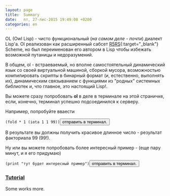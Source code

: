 ```yaml
---
layout: page
title:  Summary
date:   пт, 27-лис-2015 19:49:08 +0200
categories: en
---
```

   OL (Owl Lisp) - чисто функциональный (<i>на самом деле - почти</i>) диалект Lisp'а.
Ol реализован как расширенный сабсет [R5RS](http://www.schemers.org/Documents/Standards/R5RS/){:target="_blank"} Scheme, но был переименован его автором в Lisp чтобы избежать возможной путаницы и недоразумений.

   В общем, ol - встраеваемый, но вполне самостоятельный динамический язык со своей виртуальной машиной, сборкой мусора, возможностью компилировать скрипты в бинарный формат (и, естественно, выполнять их), динамическим связыванием с функциями из "родных" системных библиотек и, что главное, это настоящий Lisp!.

   Вы можете сразу попробовать **ol** в деле в терминале на этой страничке, если, конечно, терминал успешно подсоединился к серверу.

   Например, попробуйте вваести
<pre><code id="fold1" data-language="scheme">(fold * 1 (iota 1 1 99))</code><button class="doit" onclick="doit(fold1.textContent)">отправить в терминал.</button></pre>

   В результате вы должны получить красивое длинное число - результат факториала 99 (99!).

   Ну или вы можете попробовать более интересный пример - (еще пару минут, и я его придумаю)
<pre><code id="fold2" data-language="scheme">(print "тут будет интересный пример")</code><button class="doit" onclick="doit(fold2.textContent)">отправить в терминал.</button></pre>

### [Tutorial](?ru/tutorial)

   Some works more.
